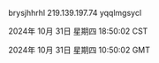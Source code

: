 brysjhhrhl 219.139.197.74 yqqlmgsycl

2024年 10月 31日 星期四 18:50:02 CST

2024年 10月 31日 星期四 10:50:02 GMT
